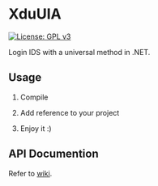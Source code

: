 # XduUIA
[![License: GPL v3](https://img.shields.io/badge/License-GPLv3-blue.svg)](https://www.gnu.org/licenses/gpl-3.0)

Login IDS with a universal method in .NET.

## Usage
1. Compile

2. Add reference to your project

3. Enjoy it :)

## API Documention
Refer to [wiki](https://github.com/Robotxm/XduUtilities/wiki/XduUIA-API-Documention).